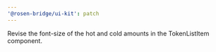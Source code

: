 ```yaml
---
'@rosen-bridge/ui-kit': patch
---
```


Revise the font-size of the hot and cold amounts in the TokenListItem component.
